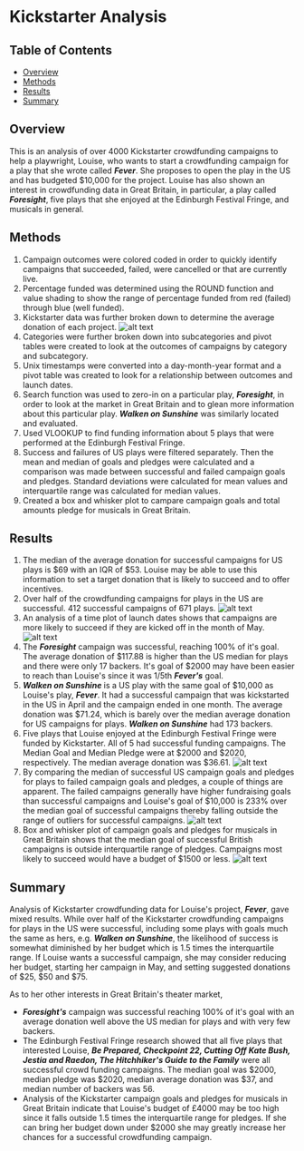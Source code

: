 # Kickstarter Analysis

## Table of Contents
* [Overview](#overview)
* [Methods](#methods)
* [Results](#results)
* [Summary](#summary)

## Overview

This is an analysis of over 4000 Kickstarter crowdfunding campaigns to help a playwright, Louise, who wants to start a crowdfunding campaign for a play that she wrote called ***Fever***. She proposes to open the play in the US and has budgeted $10,000 for the project.  Louise has also shown an interest in crowdfunding data in Great Britain, in particular, a play called ***Foresight***, five plays that she enjoyed at the Edinburgh Festival Fringe, and musicals in general. 

## Methods

1. Campaign outcomes were colored coded in order to quickly identify campaigns that succeeded, failed, were cancelled or that are currently live.
2. Percentage funded was determined using the ROUND function and value shading to show the range of percentage funded from red (failed) through blue (well funded).
3. Kickstarter data was further broken down to determine the average donation of each project.  ![alt text](https://github.com/rkaysen63/kickstarter-analysis/blob/main/At%20a%20Glance.png)
4. Categories were further broken down into subcategories and pivot tables were created to look at the outcomes of campaigns by category and subcategory.  
5. Unix timestamps were converted into a day-month-year format and a pivot table was created to look for a relationship between outcomes and launch dates.
6. Search function was used to zero-in on a particular play, ***Foresight***, in order to look at the market in Great Britain and to glean more information about this particular play.  ***Walken on Sunshine*** was similarly located and evaluated.
7. Used VLOOKUP to find funding information about 5 plays that were performed at the Edinburgh Festival Fringe.
8. Success and failures of US plays were filtered separately.  Then the mean and median of goals and pledges were calculated and a comparison was made between successful and failed campaign goals and pledges.  Standard deviations were calculated for mean values and interquartile range was calculated for median values.
9. Created a box and whisker plot to campare campaign goals and total amounts pledge for musicals in Great Britain.

## Results

1. The median of the average donation for successful campaigns for US plays is $69 with an IQR of $53. Louise may be able to use this information to set a target donation that is likely to succeed and to offer incentives. 
2. Over half of the crowdfunding campaigns for plays in the US are successful.  412 successful campaigns of 671 plays. ![alt text](https://github.com/rkaysen63/kickstarter-analysis/blob/main/SubCategoryOutcomes.png)
3. An analysis of a time plot of launch dates shows that campaigns are more likely to succeed if they are kicked off in the month of May. ![alt text](https://github.com/rkaysen63/kickstarter-analysis/blob/main/MonthlyTrends.png)
4. The ***Foresight*** campaign was successful, reaching 100% of it's goal.  The average donation of $117.88 is higher than the US median for plays and there were only 17 backers.  It's goal of $2000 may have been easier to reach than Louise's since it was 1/5th ***Fever's*** goal.
5. ***Walken on Sunshine*** is a US play with the same goal of $10,000 as Louise's play, ***Fever***.  It had a successful campaign that was kickstarted in the US in April and the campaign ended in one month.  The average donation was $71.24, which is barely over the median average donation for US campaigns for plays.  ***Walken on Sunshine*** had 173 backers.
6. Five plays that Louise enjoyed at the Edinburgh Festival Fringe were funded by Kickstarter. All of 5 had successful funding campaigns.  The Median Goal and Median Pledge were at $2000 and $2020, respectively.   The median average donation was $36.61. ![alt text](https://github.com/rkaysen63/kickstarter-analysis/blob/main/Edinburgh%20Research.PNG)
7. By comparing the median of successful US campaign goals and pledges for plays to failed campaign goals and pledges, a couple of things are apparent.  The failed campaigns generally have higher fundraising goals than successful campaigns and Louise's goal of $10,000 is 233% over the median goal of successful campaigns thereby falling outside the range of outliers for successful campaigns. ![alt text](https://github.com/rkaysen63/kickstarter-analysis/blob/main/US%20Play%20Campaigns.png)
8. Box and whisker plot of campaign goals and pledges for musicals in Great Britain shows that the median goal of successful British campaigns is outside interquartile range of pledges.  Campaigns most likely to succeed would have a budget of $1500 or less.  ![alt text](https://github.com/rkaysen63/kickstarter-analysis/blob/main/British%20Musical%20Funding.png)

## Summary

Analysis of Kickstarter crowdfunding data for Louise's project, ***Fever***, gave mixed results.  While over half of the Kickstarter crowdfunding campaigns for plays in the US were successful, including some plays with goals much the same as hers, e.g. ***Walken on Sunshine***, the likelihood of success is somewhat diminished by her budget which is 1.5 times the interquartile range.  If Louise wants a successful campaign, she may consider reducing her budget, starting her campaign in May, and setting suggested donations of $25, $50 and $75.

As to her other interests in Great Britain's theater market, 
* ***Foresight's*** campaign was successful reaching 100% of it's goal with an average donation well above the US median for plays and with very few backers.
* The Edinburgh Festival Fringe research showed that all five plays that interested Louise, ***Be Prepared, Checkpoint 22, Cutting Off Kate Bush, Jestia and Raedon, The Hitchhiker's Guide to the Family*** were all successful crowd funding campaigns.  The median goal was $2000, median pledge was $2020, median average donation was $37, and median number of backers was 56.
* Analysis of the Kickstarter campaign goals and pledges for musicals in Great Britain indicate that Louise's budget of £4000 may be too high since it falls outside 1.5 times the interquartile range for pledges.  If she can bring her budget down under $2000 she may greatly increase her chances for a successful crowdfunding campaign.
